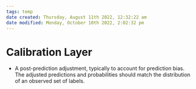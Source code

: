 ```yaml
---
tags: temp
date created: Thursday, August 11th 2022, 12:32:22 am
date modified: Monday, October 10th 2022, 2:02:32 pm
---
```


# Calibration Layer
- A post-prediction adjustment, typically to account for prediction bias. The adjusted predictions and probabilities should match the distribution of an observed set of labels.



